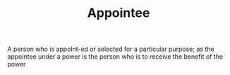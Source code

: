 ---
title: Appointee
letter: A
permalink: "/definitions/appointee.html"
body: A person who is appolnt-ed or selected for a particular purpose; as the appointee
  under a power is the person who is to receive the benefit of the power
published_at: '2018-07-07'
source: Black's Law Dictionary
layout: post
---